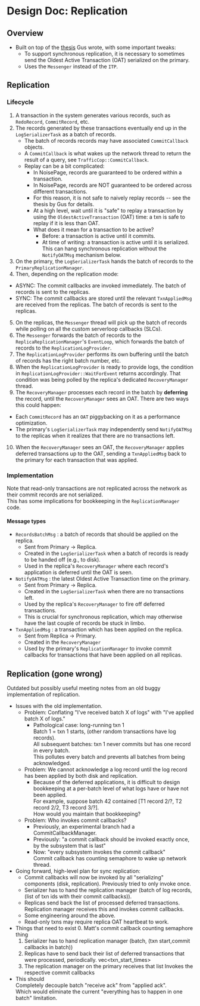 # Design Doc: Replication

## Overview

- Built on top of the [thesis](https://gustavoangulo.github.io/thesis.pdf) Gus wrote, with some important tweaks:
  - To support synchronous replication, it is necessary to sometimes send the Oldest Active Transaction (OAT) serialized on the primary.
  - Uses the `Messenger` instead of the `ITP`. 

## Replication

### Lifecycle

1. A transaction in the system generates various records, such as `RedoRecord`, `CommitRecord`, etc.
2. The records generated by these transactions eventually end up in the `LogSerializerTask` as a batch of records.
   - The batch of records records may have associated `CommitCallback` objects.
   - A `CommitCallback` is what wakes up the network thread to return the result of a query, see `TrafficCop::CommitCallback`.
   - Replay can be a bit complicated:
     - In NoisePage, records are guaranteed to be ordered within a transaction.
     - In NoisePage, records are NOT guaranteed to be ordered across different transactions.
     - For this reason, it is not safe to naively replay records -- see the thesis by Gus for details.
     - At a high level, wait until it is "safe" to replay a transaction by using the `OldestActiveTransaction` (OAT) time: a txn is safe to replay if it is less than OAT.
     - What does it mean for a transaction to be active?
       - Before: a transaction is active until it commits.
       - At time of writing: a transaction is active until it is serialized. This can hang synchronous replication without the `NotifyOATMsg` mechanism below.
3. On the primary, the `LogSerializerTask` hands the batch of records to the `PrimaryReplicationManager`.
4. Then, depending on the replication mode:
  - ASYNC: The commit callbacks are invoked immediately. The batch of records is sent to the replicas.  
  - SYNC: The commit callbacks are stored until the relevant `TxnAppliedMsg` are received from the replicas. The batch of records is sent to the replicas.
5. On the replicas, the `Messenger` thread will pick up the batch of records while polling on all the custom serverloop callbacks (SLCs).
6. The `Messenger` forwards the batch of records to the `ReplicaReplicationManager`'s `EventLoop`, which forwards the batch of records to the `ReplicationLogProvider`.
7. The `ReplicationLogProvider` performs its own buffering until the batch of records has the right batch number, etc.
8. When the `ReplicationLogProvider` is ready to provide logs, the condition in `ReplicationLogProvider::WaitForEvent` returns accordingly. That condition was being polled by the replica's dedicated `RecoveryManager` thread.
9. The `RecoveryManager` processes each record in the batch by **deferring** the record, until the `RecoveryManager` sees an OAT. There are two ways this could happen:
  - Each `CommitRecord` has an `OAT` piggybacking on it as a performance optimization.
  - The primary's `LogSerializerTask` may independently send `NotifyOATMsg` to the replicas when it realizes that there are no transactions left.
10. When the `RecoveryManager` sees an OAT, the `RecoveryManager` applies deferred transactions up to the OAT, sending a `TxnAppliedMsg` back to the primary for each transaction that was applied.

### Implementation

Note that read-only transactions are not replicated across the network as their commit records are not serialized.  
This has some implications for bookkeeping in the `ReplicationManager` code.

#### Message types

- `RecordsBatchMsg` : a batch of records that should be applied on the replica.
  - Sent from Primary -> Replica.
  - Created in the `LogSerializerTask` when a batch of records is ready to be handed off (e.g., to disk).
  - Used in the replica's `RecoveryManager` where each record's application is deferred until the OAT is seen.
- `NotifyOATMsg` : the latest Oldest Active Transaction time on the primary.
  - Sent from Primary -> Replica.
  - Created in the `LogSerializerTask` when there are no transactions left.
  - Used by the replica's `RecoveryManager` to fire off deferred transactions.
  - This is crucial for synchronous replication, which may otherwise have the last couple of records be stuck in limbo.
- `TxnAppliedMsg` : a transaction which has been applied on the replica.
  - Sent from Replica -> Primary.
  - Created in the `RecoveryManager`
  - Used by the primary's `ReplicationManager` to invoke commit callbacks for transactions that have been applied on all replicas.

## Replication (gone wrong)

Outdated but possibly useful meeting notes from an old buggy implementation of replication.

- Issues with the old implementation.
    - Problem: Conflating "I've received batch X of logs" with "I've applied batch X of logs."
        - Pathological case: long-running txn 1  
          Batch 1 = txn 1 starts, (other random transactions have log records).   
          All subsequent batches: txn 1 never commits but has one record in every batch.   
          This pollutes every batch and prevents all batches from being acknowledged.
    - Problem: We cannot acknowledge a log record until the log record has been applied by both disk and replication. 
        - Because of the deferred applications, it is difficult to design bookkeeping at a per-batch level of what logs have or have not been applied.  
          For example, suppose batch 42 contained [T1 record 2/?, T2 record 2/2, T3 record 3/?].  
          How would you maintain that bookkeeping?  
    - Problem: Who invokes commit callbacks?
        - Previously, an experimental branch had a CommitCallbackManager.  
        - Previously: "a commit callback should be invoked exactly once, by the subsystem that is last"  
        - Now: "every subsystem invokes the commit callback"  
          Commit callback has counting semaphore to wake up network thread.  
- Going forward, high-level plan for sync replication:
    - Commit callbacks will now be invoked by all "serializing" components (disk, replication). Previously tried to only invoke once.
    - Serializer has to hand the replication manager (batch of log records, (list of txn ids with their commit callbacks)).
    - Replicas send back the list of processed deferred transactions. Replication manager receives this and invokes commit callbacks.
    - Some engineering around the above.
    - Read-only txns may require replica OAT heartbeat to work.
- Things that need to exist
    0. Matt's commit callback counting semaphore thing
    1. Serializer has to hand replication manager (batch, (txn start,commit callbacks in batch))
    2. Replicas have to send back their list of deferred transactions that were processed, periodically.
       vec<txn_start_times>
    3. The replication manager on the primary receives that list
       Invokes the respective commit callbacks
- This should  
    Completely decouple batch "receive ack" from "applied ack".  
    Which would eliminate the current "everything has to happen in one batch" limitation.  
  